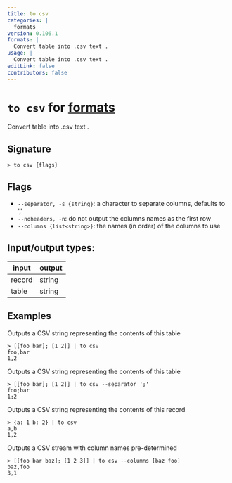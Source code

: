 ```yaml
---
title: to csv
categories: |
  formats
version: 0.106.1
formats: |
  Convert table into .csv text .
usage: |
  Convert table into .csv text .
editLink: false
contributors: false
---
```

<!-- This file is automatically generated. Please edit the command in https://github.com/nushell/nushell instead. -->

# `to csv` for [formats](/commands/categories/formats.md)

<div class='command-title'>Convert table into .csv text .</div>

## Signature

```> to csv {flags} ```

## Flags

 -  `--separator, -s {string}`: a character to separate columns, defaults to ','
 -  `--noheaders, -n`: do not output the columns names as the first row
 -  `--columns {list<string>}`: the names (in order) of the columns to use


## Input/output types:

| input  | output |
| ------ | ------ |
| record | string |
| table  | string |
## Examples

Outputs a CSV string representing the contents of this table
```nu
> [[foo bar]; [1 2]] | to csv
foo,bar
1,2

```

Outputs a CSV string representing the contents of this table
```nu
> [[foo bar]; [1 2]] | to csv --separator ';'
foo;bar
1;2

```

Outputs a CSV string representing the contents of this record
```nu
> {a: 1 b: 2} | to csv
a,b
1,2

```

Outputs a CSV stream with column names pre-determined
```nu
> [[foo bar baz]; [1 2 3]] | to csv --columns [baz foo]
baz,foo
3,1

```
